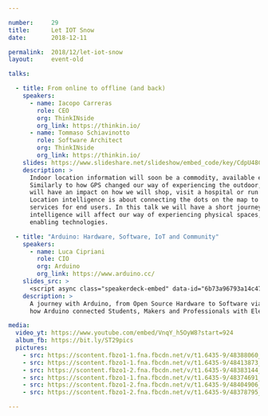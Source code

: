 ```yaml
---

number:     29
title:      Let IOT Snow
date:       2018-12-11

permalink:  2018/12/let-iot-snow
layout:     event-old

talks:

  - title: From online to offline (and back)
    speakers:
      - name: Iacopo Carreras
        role: CEO
        org: ThinkINside
        org_link: https://thinkin.io/
      - name: Tommaso Schiavinotto
        role: Software Architect
        org: ThinkINside
        org_link: https://thinkin.io/
    slides: https://www.slideshare.net/slideshow/embed_code/key/CdpU48C7S7oIZ8
    description: >
      Indoor location information will soon be a commodity, available everywhere/anywhere.
      Similarly to how GPS changed our way of experiencing the outdoor, indoor localisation
      will have an impact on how we will shop, visit a hospital or run a manufacturing plant.
      Location intelligence is about connecting the dots on the map to provide value-added
      services for end users. In this talk we will have a short journey on how location
      intelligence will affect our way of experiencing physical spaces, and on the
      enabling technologies.

  - title: "Arduino: Hardware, Software, IoT and Community"
    speakers:
      - name: Luca Cipriani
        role: CIO
        org: Arduino
        org_link: https://www.arduino.cc/
    slides_src: >
      <script async class="speakerdeck-embed" data-id="6b73a96793a14c47be76d7ba6fd5caa2" data-ratio="1.77777777777778" src="//speakerdeck.com/assets/embed.js"></script>
    description: >
      A journey with Arduino, from Open Source Hardware to Software via Cloud services;
      how Arduino connected Students, Makers and Professionals with Electronic Prototyping.

media:
  video_yt: https://www.youtube.com/embed/VnqY_h5OyW8?start=924
  album_fb: https://bit.ly/ST29pics
  pictures:
    - src: https://scontent.fbzo1-1.fna.fbcdn.net/v/t1.6435-9/48388060_1047104075487547_654858267826061312_n.jpg?_nc_cat=104&ccb=1-7&_nc_sid=5f2048&_nc_ohc=ArAjNiFRWqgAX-LZoWR&_nc_ht=scontent.fbzo1-1.fna&oh=00_AfApzvZeTNnmL9LHPBUHoya03bAyLtYI116WA353y7gxMA&oe=66184B3A
    - src: https://scontent.fbzo1-1.fna.fbcdn.net/v/t1.6435-9/48413873_1047104122154209_1838603163578400768_n.jpg?_nc_cat=105&ccb=1-7&_nc_sid=5f2048&_nc_ohc=ZAB0E7FNLCoAX_b0Py9&_nc_ht=scontent.fbzo1-1.fna&oh=00_AfCatORiDJDltXKANXVERq58WvDzuD2UKL2oRkY3VYCRBQ&oe=66183A67
    - src: https://scontent.fbzo1-2.fna.fbcdn.net/v/t1.6435-9/48383144_1047103195487635_6275155512484954112_n.jpg?_nc_cat=103&ccb=1-7&_nc_sid=5f2048&_nc_ohc=yD7B3ck12IUAX-Qblq5&_nc_ht=scontent.fbzo1-2.fna&oh=00_AfCNR-ZFLOglJY-siTGXN_DgN1G3BZmxoc-il5jVs3C54A&oe=6618359A
    - src: https://scontent.fbzo1-1.fna.fbcdn.net/v/t1.6435-9/48374691_1047104778820810_3521948928763232256_n.jpg?_nc_cat=104&ccb=1-7&_nc_sid=5f2048&_nc_ohc=wusIpso7bGcAX9BVA7L&_nc_ht=scontent.fbzo1-1.fna&oh=00_AfDQKxfwMRaCKmqrXwDwGCMNWv6k4M2jkz4OGhN0kj3c4Q&oe=66185364
    - src: https://scontent.fbzo1-2.fna.fbcdn.net/v/t1.6435-9/48404906_1047103245487630_3202956721232281600_n.jpg?_nc_cat=103&ccb=1-7&_nc_sid=5f2048&_nc_ohc=VPBYkQQETGQAX8C0jTh&_nc_ht=scontent.fbzo1-2.fna&oh=00_AfAXLLR9XtJex8tIwW8Bs0EaVWhb94iSIB9An8-bwZ9RKQ&oe=66183417
    - src: https://scontent.fbzo1-2.fna.fbcdn.net/v/t1.6435-9/48378795_1047104898820798_7540064230590906368_n.jpg?_nc_cat=108&ccb=1-7&_nc_sid=5f2048&_nc_ohc=4XLdBd5hVaUAX8I_Ont&_nc_oc=AQkmUmnihea_IRRz8ErSOw0suawIPg-81dCOSsHS5SJTpqtYrYFdkzhurYTxumqFojk&_nc_ht=scontent.fbzo1-2.fna&oh=00_AfBGO96hGLP83Ax8J5rBR6lMYfGZ2YJgtNDE0fANKTQaTg&oe=66184A41

---
```

